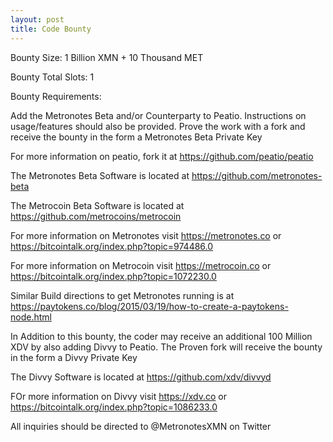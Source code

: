 ```yaml
---
layout: post
title: Code Bounty
---
```


Bounty Size: 1 Billion XMN + 10 Thousand MET

Bounty Total Slots: 1

Bounty Requirements:  

Add the Metronotes Beta and/or Counterparty to Peatio.  Instructions on usage/features should also be provided.  Prove the work with a fork and receive the bounty in the form a Metronotes Beta Private Key

For more information on peatio, fork it at https://github.com/peatio/peatio 

The Metronotes Beta Software is located at https://github.com/metronotes-beta

The Metrocoin Beta Software is located at https://github.com/metrocoins/metrocoin

For more information on Metronotes visit https://metronotes.co or https://bitcointalk.org/index.php?topic=974486.0

For more information on Metrocoin visit https://metrocoin.co or https://bitcointalk.org/index.php?topic=1072230.0

Similar Build directions to get Metronotes running is at https://paytokens.co/blog/2015/03/19/how-to-create-a-paytokens-node.html

In Addition to this bounty, the coder may receive an additional 100 Million XDV by also adding Divvy to Peatio.  The Proven fork will receive the bounty in the form a Divvy Private Key

The Divvy Software is located at https://github.com/xdv/divvyd

FOr more information on Divvy visit https://xdv.co or https://bitcointalk.org/index.php?topic=1086233.0

All inquiries should be directed to @MetronotesXMN on Twitter